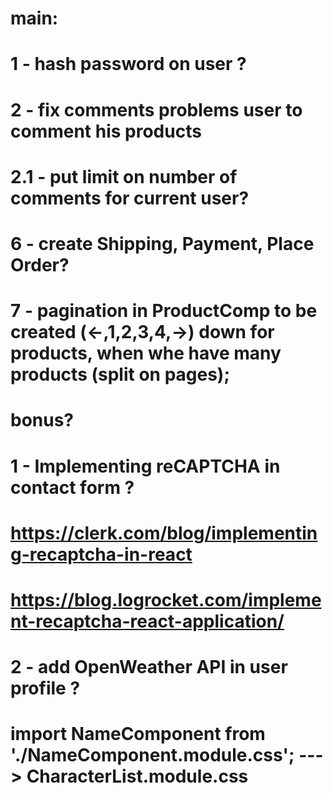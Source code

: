 # main:

# 1 - hash password  on user ?
# 2 - fix comments problems user to comment his products
# 2.1 - put limit on number of comments for current user?


# 6 - create Shipping, Payment, Place Order?
# 7 - pagination in ProductComp to be created (<-,1,2,3,4,->) down for products, when whe have many products (split on pages);


# bonus?
# 1 - Implementing reCAPTCHA in contact form ?
# https://clerk.com/blog/implementing-recaptcha-in-react
# https://blog.logrocket.com/implement-recaptcha-react-application/

# 2 - add OpenWeather API in user profile ?

# import NameComponent from './NameComponent.module.css';   --->  CharacterList.module.css